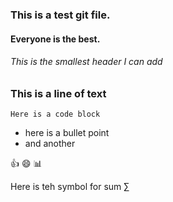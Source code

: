 ### This is a test git file.
#### Everyone is the best.

###### This is the smallest header I can add
### This is a **line of text**


`Here is a code block` 

- here is a bullet point
- and another 

:thumbsup:
:smile:
:bar_chart:

Here is teh symbol for sum &#8721;
